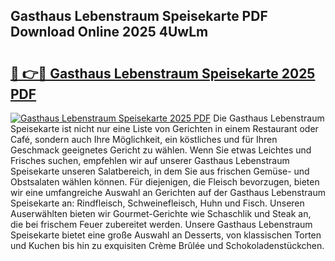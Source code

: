 ## Gasthaus Lebenstraum Speisekarte PDF Download Online 2025 4UwLm

# <h2><a href="http://gcbttv.nevu.top/?p=Gasthaus+Lebenstraum+Speisekarte">🔗 👉🔴 Gasthaus Lebenstraum Speisekarte 2025 PDF</a></h2>

[![Gasthaus Lebenstraum Speisekarte 2025 PDF](https://i.imgur.com/dBaPXMq.png)](http://gcbttv.nevu.top/?p=Gasthaus+Lebenstraum+Speisekarte)
Die Gasthaus Lebenstraum Speisekarte ist nicht nur eine Liste von Gerichten in einem Restaurant oder Café, sondern auch Ihre Möglichkeit, ein köstliches und für Ihren Geschmack geeignetes Gericht zu wählen. Wenn Sie etwas Leichtes und Frisches suchen, empfehlen wir auf unserer Gasthaus Lebenstraum Speisekarte unseren Salatbereich, in dem Sie aus frischen Gemüse- und Obstsalaten wählen können. Für diejenigen, die Fleisch bevorzugen, bieten wir eine umfangreiche Auswahl an Gerichten auf der Gasthaus Lebenstraum Speisekarte an: Rindfleisch, Schweinefleisch, Huhn und Fisch. Unseren Auserwählten bieten wir Gourmet-Gerichte wie Schaschlik und Steak an, die bei frischem Feuer zubereitet werden. Unsere Gasthaus Lebenstraum Speisekarte bietet eine große Auswahl an Desserts, von klassischen Torten und Kuchen bis hin zu exquisiten Crème Brûlée und Schokoladenstückchen.
